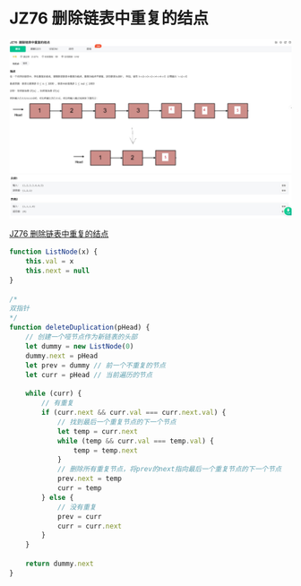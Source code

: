 # JZ76 删除链表中重复的结点

![1](./img/JZ76%20删除链表中重复的结点%201.jpg)
![2](./img/JZ76%20删除链表中重复的结点%202.jpg)


[JZ76 删除链表中重复的结点](https://www.nowcoder.com/practice/fc533c45b73a41b0b44ccba763f866ef?tpId=13&tqId=23450&ru=/exam/oj/ta&qru=/ta/coding-interviews/question-ranking&sourceUrl=%2Fexam%2Foj%2Fta%3FtpId%3D13)

```js
function ListNode(x) {
	this.val = x
	this.next = null
}

/* 
双指针
*/
function deleteDuplication(pHead) {
	// 创建一个哑节点作为新链表的头部
	let dummy = new ListNode(0)
	dummy.next = pHead
	let prev = dummy // 前一个不重复的节点
	let curr = pHead // 当前遍历的节点

	while (curr) {
		// 有重复
		if (curr.next && curr.val === curr.next.val) {
			// 找到最后一个重复节点的下一个节点
			let temp = curr.next
			while (temp && curr.val === temp.val) {
				temp = temp.next
			}
			// 删除所有重复节点，将prev的next指向最后一个重复节点的下一个节点
			prev.next = temp
			curr = temp
		} else {
			// 没有重复
			prev = curr
			curr = curr.next
		}
	}

	return dummy.next
}

```
